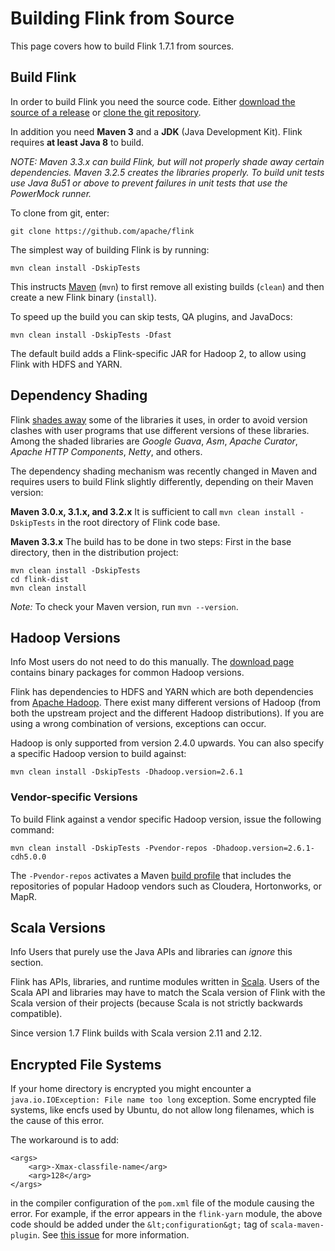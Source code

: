 

# Building Flink from Source

This page covers how to build Flink 1.7.1 from sources.

## Build Flink

In order to build Flink you need the source code. Either [download the source of a release](http://flink.apache.org/downloads.html) or [clone the git repository](https://github.com/apache/flink).

In addition you need **Maven 3** and a **JDK** (Java Development Kit). Flink requires **at least Java 8** to build.

_NOTE: Maven 3.3.x can build Flink, but will not properly shade away certain dependencies. Maven 3.2.5 creates the libraries properly. To build unit tests use Java 8u51 or above to prevent failures in unit tests that use the PowerMock runner._

To clone from git, enter:



```
git clone https://github.com/apache/flink
```



The simplest way of building Flink is by running:



```
mvn clean install -DskipTests
```



This instructs [Maven](http://maven.apache.org) (`mvn`) to first remove all existing builds (`clean`) and then create a new Flink binary (`install`).

To speed up the build you can skip tests, QA plugins, and JavaDocs:



```
mvn clean install -DskipTests -Dfast
```



The default build adds a Flink-specific JAR for Hadoop 2, to allow using Flink with HDFS and YARN.

## Dependency Shading

Flink [shades away](https://maven.apache.org/plugins/maven-shade-plugin/) some of the libraries it uses, in order to avoid version clashes with user programs that use different versions of these libraries. Among the shaded libraries are _Google Guava_, _Asm_, _Apache Curator_, _Apache HTTP Components_, _Netty_, and others.

The dependency shading mechanism was recently changed in Maven and requires users to build Flink slightly differently, depending on their Maven version:

**Maven 3.0.x, 3.1.x, and 3.2.x** It is sufficient to call `mvn clean install -DskipTests` in the root directory of Flink code base.

**Maven 3.3.x** The build has to be done in two steps: First in the base directory, then in the distribution project:



```
mvn clean install -DskipTests
cd flink-dist
mvn clean install
```



_Note:_ To check your Maven version, run `mvn --version`.

## Hadoop Versions

Info Most users do not need to do this manually. The [download page](http://flink.apache.org/downloads.html) contains binary packages for common Hadoop versions.

Flink has dependencies to HDFS and YARN which are both dependencies from [Apache Hadoop](http://hadoop.apache.org). There exist many different versions of Hadoop (from both the upstream project and the different Hadoop distributions). If you are using a wrong combination of versions, exceptions can occur.

Hadoop is only supported from version 2.4.0 upwards. You can also specify a specific Hadoop version to build against:



```
mvn clean install -DskipTests -Dhadoop.version=2.6.1
```



### Vendor-specific Versions

To build Flink against a vendor specific Hadoop version, issue the following command:



```
mvn clean install -DskipTests -Pvendor-repos -Dhadoop.version=2.6.1-cdh5.0.0
```



The `-Pvendor-repos` activates a Maven [build profile](http://maven.apache.org/guides/introduction/introduction-to-profiles.html) that includes the repositories of popular Hadoop vendors such as Cloudera, Hortonworks, or MapR.

## Scala Versions

Info Users that purely use the Java APIs and libraries can _ignore_ this section.

Flink has APIs, libraries, and runtime modules written in [Scala](http://scala-lang.org). Users of the Scala API and libraries may have to match the Scala version of Flink with the Scala version of their projects (because Scala is not strictly backwards compatible).

Since version 1.7 Flink builds with Scala version 2.11 and 2.12.

## Encrypted File Systems

If your home directory is encrypted you might encounter a `java.io.IOException: File name too long` exception. Some encrypted file systems, like encfs used by Ubuntu, do not allow long filenames, which is the cause of this error.

The workaround is to add:



```
<args>
    <arg>-Xmax-classfile-name</arg>
    <arg>128</arg>
</args>
```



in the compiler configuration of the `pom.xml` file of the module causing the error. For example, if the error appears in the `flink-yarn` module, the above code should be added under the `&lt;configuration&gt;` tag of `scala-maven-plugin`. See [this issue](https://issues.apache.org/jira/browse/FLINK-2003) for more information.

